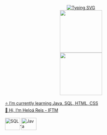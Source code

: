 <div align="center">
<a href="https://git.io/typing-svg"><img src="https://readme-typing-svg.demolab.com?font=Fira+Code&weight=600&size=25&duration=4000&pause=1000&color=C49085&center=true&vCenter=true&width=435&lines=Hello!+My+name+is+Heloá!;Welcome." alt="Typing SVG" /></a>
</div>

<div align="center">
  <a href="https://github.com/heloareis">
  <img height="140em" src="https://github-readme-stats.vercel.app/api?username=heloareis&show_icons=true&theme=ambient_gradient&include_all_comits=true&count_private=true"/>
<br>
  <img height="140em" src="https://github-readme-stats.vercel.app/api/top-langs/?username=heloareis&layout=compact&langs_count=16&theme=ambient_gradient" />
</div>
<br>
⭐ I’m currently learning Java, SQL, HTML, CSS
<br>
👋 Hi, I’m Heloá Reis - IFTM 
<br>
    <div style="display: inline_block"><br>
    <img align="center" alt="SQL" height="40" width="50" src="https://cdn.jsdelivr.net/gh/devicons/devicon@latest/icons/mysql/mysql-original.svg" />
    <img align="center" alt="Java" height="40" width="50" src="https://cdn.jsdelivr.net/gh/devicons/devicon/icons/java/java-original.svg"/>
    
